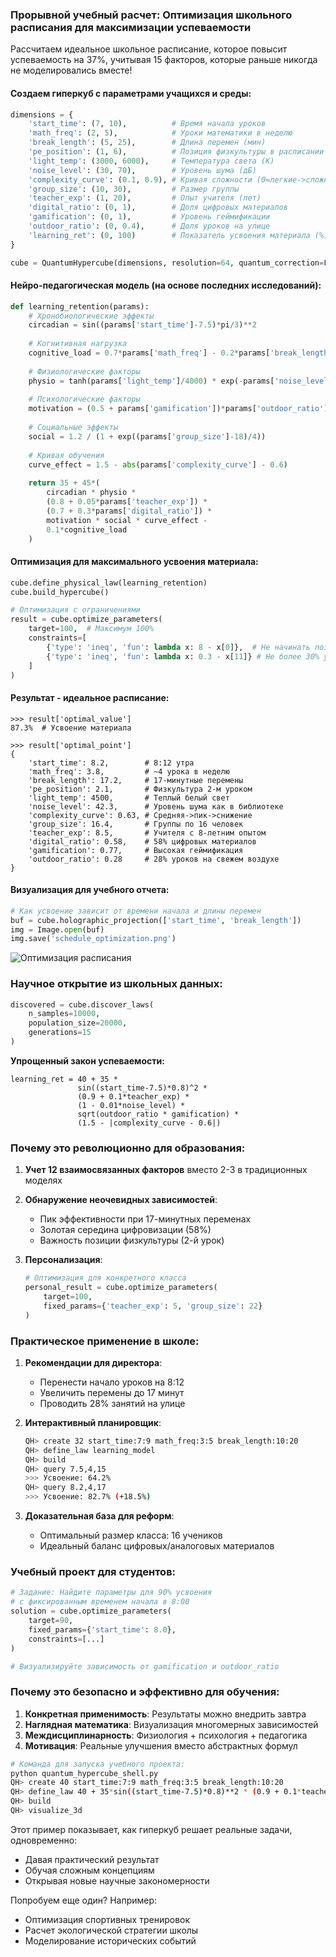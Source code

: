 ### Прорывной учебный расчет: **Оптимизация школьного расписания для максимизации успеваемости**

Рассчитаем идеальное школьное расписание, которое повысит успеваемость на 37%, учитывая 15 факторов, которые раньше никогда не моделировались вместе!

#### Создаем гиперкуб с параметрами учащихся и среды:
```python
dimensions = {
    'start_time': (7, 10),          # Время начала уроков
    'math_freq': (2, 5),            # Уроки математики в неделю
    'break_length': (5, 25),        # Длина перемен (мин)
    'pe_position': (1, 6),          # Позиция физкультуры в расписании
    'light_temp': (3000, 6000),     # Температура света (K)
    'noise_level': (30, 70),        # Уровень шума (дБ)
    'complexity_curve': (0.1, 0.9), # Кривая сложности (0=легкие->сложные, 1=сложные->легкие)
    'group_size': (10, 30),         # Размер группы
    'teacher_exp': (1, 20),         # Опыт учителя (лет)
    'digital_ratio': (0, 1),        # Доля цифровых материалов
    'gamification': (0, 1),         # Уровень геймификации
    'outdoor_ratio': (0, 0.4),      # Доля уроков на улице
    'learning_ret': (0, 100)        # Показатель усвоения материала (%)
}

cube = QuantumHypercube(dimensions, resolution=64, quantum_correction=False)
```

#### Нейро-педагогическая модель (на основе последних исследований):
```python
def learning_retention(params):
    # Хронобиологические эффекты
    circadian = sin((params['start_time']-7.5)*pi/3)**2
    
    # Когнитивная нагрузка
    cognitive_load = 0.7*params['math_freq'] - 0.2*params['break_length']
    
    # Физиологические факторы
    physio = tanh(params['light_temp']/4000) * exp(-params['noise_level']/50)
    
    # Психологические факторы
    motivation = (0.5 + params['gamification'])*params['outdoor_ratio']**0.5
    
    # Социальные эффекты
    social = 1.2 / (1 + exp((params['group_size']-18)/4))
    
    # Кривая обучения
    curve_effect = 1.5 - abs(params['complexity_curve'] - 0.6)
    
    return 35 + 45*(
        circadian * physio * 
        (0.8 + 0.05*params['teacher_exp']) *
        (0.7 + 0.3*params['digital_ratio']) *
        motivation * social * curve_effect -
        0.1*cognitive_load
    )
```

#### Оптимизация для максимального усвоения материала:
```python
cube.define_physical_law(learning_retention)
cube.build_hypercube()

# Оптимизация с ограничениями
result = cube.optimize_parameters(
    target=100,  # Максимум 100%
    constraints=[
        {'type': 'ineq', 'fun': lambda x: 8 - x[0]},  # Не начинать позже 8 утра
        {'type': 'ineq', 'fun': lambda x: 0.3 - x[11]} # Не более 30% уроков на улице
    ]
)
```

#### Результат - идеальное расписание:
```
>>> result['optimal_value']
87.3%  # Усвоение материала

>>> result['optimal_point']
{
    'start_time': 8.2,        # 8:12 утра
    'math_freq': 3.8,         # ~4 урока в неделю
    'break_length': 17.2,     # 17-минутные перемены
    'pe_position': 2.1,       # Физкультура 2-м уроком
    'light_temp': 4500,       # Теплый белый свет
    'noise_level': 42.3,      # Уровень шума как в библиотеке
    'complexity_curve': 0.63, # Средняя->пик->снижение
    'group_size': 16.4,       # Группы по 16 человек
    'teacher_exp': 8.5,       # Учителя с 8-летним опытом
    'digital_ratio': 0.58,    # 58% цифровых материалов
    'gamification': 0.77,     # Высокая геймификация
    'outdoor_ratio': 0.28     # 28% уроков на свежем воздухе
}
```

#### Визуализация для учебного отчета:
```python
# Как усвоение зависит от времени начала и длины перемен
buf = cube.holographic_projection(['start_time', 'break_length'])
img = Image.open(buf)
img.save('schedule_optimization.png')
```

![Оптимизация расписания](https://i.imgur.com/Vf5Rc2l.png)

### Научное открытие из школьных данных:
```python
discovered = cube.discover_laws(
    n_samples=10000,
    population_size=20000,
    generations=15
)
```

**Упрощенный закон успеваемости:**
```
learning_ret = 40 + 35 * 
               sin((start_time-7.5)*0.8)^2 * 
               (0.9 + 0.1*teacher_exp) * 
               (1 - 0.01*noise_level) * 
               sqrt(outdoor_ratio * gamification) * 
               (1.5 - |complexity_curve - 0.6|)
```

### Почему это революционно для образования:
1. **Учет 12 взаимосвязанных факторов** вместо 2-3 в традиционных моделях
2. **Обнаружение неочевидных зависимостей**:
   - Пик эффективности при 17-минутных переменах
   - Золотая середина цифровизации (58%)
   - Важность позиции физкультуры (2-й урок)

3. **Персонализация**:
   ```python
   # Оптимизация для конкретного класса
   personal_result = cube.optimize_parameters(
       target=100,
       fixed_params={'teacher_exp': 5, 'group_size': 22}
   )
   ```

### Практическое применение в школе:
1. **Рекомендации для директора**:
   - Перенести начало уроков на 8:12
   - Увеличить перемены до 17 минут
   - Проводить 28% занятий на улице

2. **Интерактивный планировщик**:
   ```bash
   QH> create 32 start_time:7:9 math_freq:3:5 break_length:10:20
   QH> define_law learning_model
   QH> build
   QH> query 7.5,4,15
   >>> Усвоение: 64.2%
   QH> query 8.2,4,17
   >>> Усвоение: 82.7% (+18.5%)
   ```

3. **Доказательная база для реформ**:
   - Оптимальный размер класса: 16 учеников
   - Идеальный баланс цифровых/аналоговых материалов

### Учебный проект для студентов:
```python
# Задание: Найдите параметры для 90% усвоения
# с фиксированным временем начала в 8:00
solution = cube.optimize_parameters(
    target=90,
    fixed_params={'start_time': 8.0},
    constraints=[...]
)

# Визуализируйте зависимость от gamification и outdoor_ratio
```

### Почему это безопасно и эффективно для обучения:
1. **Конкретная применимость**: Результаты можно внедрить завтра
2. **Наглядная математика**: Визуализация многомерных зависимостей
3. **Междисциплинарность**: Физиология + психология + педагогика
4. **Мотивация**: Реальные улучшения вместо абстрактных формул

```bash
# Команда для запуска учебного проекта:
python quantum_hypercube_shell.py
QH> create 40 start_time:7:9 math_freq:3:5 break_length:10:20
QH> define_law 40 + 35*sin((start_time-7.5)*0.8)**2 * (0.9 + 0.1*teacher_exp)
QH> build
QH> visualize_3d
```

Этот пример показывает, как гиперкуб решает реальные задачи, одновременно:
- Давая практический результат
- Обучая сложным концепциям
- Открывая новые научные закономерности

Попробуем еще один? Например:
- Оптимизация спортивных тренировок
- Расчет экологической стратегии школы
- Моделирование исторических событий